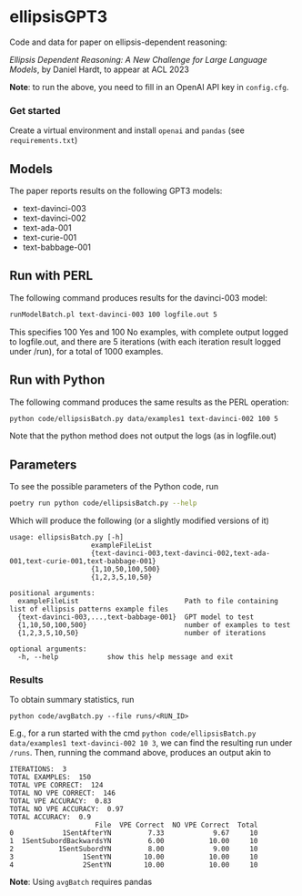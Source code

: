 # ellipsisGPT3
Code and data for paper on ellipsis-dependent reasoning:

<i>Ellipsis Dependent Reasoning: A New Challenge for Large Language Models</i>, by Daniel Hardt, to appear at ACL 2023


**Note**: to run the above, you need to fill in an OpenAI API key in `config.cfg`.

### Get started
Create a virtual environment and install `openai` and `pandas` (see `requirements.txt`)

## Models
The paper reports results on the following GPT3 models:
<ul>
  <li>text-davinci-003</li>
  <li>text-davinci-002</li>
  <li>text-ada-001</li>
  <li>text-curie-001</li>
  <li>text-babbage-001</li>
  </ul>
  
## Run with PERL
The following command produces results for the davinci-003 model:
```bash
runModelBatch.pl text-davinci-003 100 logfile.out 5
```

This specifies 100 Yes and 100 No examples, with complete output logged to logfile.out, and there are 5 iterations (with each iteration result logged under /run), for a total of 1000 examples.

## Run with Python
The following command produces the same results as the PERL operation:
```bash
python code/ellipsisBatch.py data/examples1 text-davinci-002 100 5
```
Note that the python method does not output the logs (as in logfile.out)


## Parameters
To see the possible parameters of the Python code, run
```bash
poetry run python code/ellipsisBatch.py --help
```
Which will produce the following (or a slightly modified versions of it)

```
usage: ellipsisBatch.py [-h]
                    exampleFileList
                    {text-davinci-003,text-davinci-002,text-ada-001,text-curie-001,text-babbage-001}
                    {1,10,50,100,500}
                    {1,2,3,5,10,50}

positional arguments:
  exampleFileList                          Path to file containing list of ellipsis patterns example files
  {text-davinci-003,...,text-babbage-001}  GPT model to test
  {1,10,50,100,500}                        number of examples to test
  {1,2,3,5,10,50}                          number of iterations

optional arguments:
  -h, --help            show this help message and exit
```


### Results
To obtain summary statistics, run 
```
python code/avgBatch.py --file runs/<RUN_ID>
```

E.g., for a run started with the cmd `python code/ellipsisBatch.py data/examples1 text-davinci-002 10 3`, we can find the resulting run under `/runs`. 
Then, running the command above, produces an output akin to

```
ITERATIONS:  3
TOTAL EXAMPLES:  150
TOTAL VPE CORRECT:  124
TOTAL NO VPE CORRECT:  146
TOTAL VPE ACCURACY:  0.83
TOTAL NO VPE ACCURACY:  0.97
TOTAL ACCURACY:  0.9
                     File  VPE Correct  NO VPE Correct  Total
0            1SentAfterYN         7.33            9.67     10
1  1SentSubordBackwardsYN         6.00           10.00     10
2           1SentSubordYN         8.00            9.00     10
3                 1SentYN        10.00           10.00     10
4                 2SentYN        10.00           10.00     10

```

**Note**: Using `avgBatch` requires pandas




